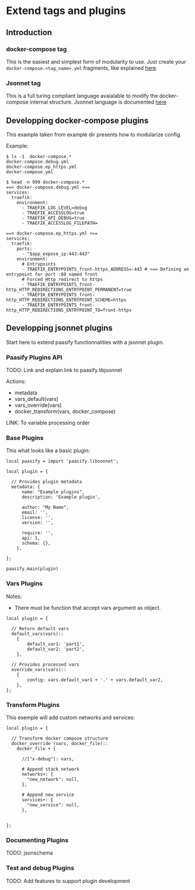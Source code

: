 # Extend tags and plugins




## Introduction





### docker-compose tag

This is the easiest and simplest form of modularity to use. Just create
your `docker-compose.<tag_name>.yml` fragments, like explained
[here](https://docs.docker.com/compose/extends/).

### Jsonnet tag

This is a full turing compliant language avaialable to modify the
docker-compose internal structure. Jsonnet language is 
documented [here](https://jsonnet.org/learning/tutorial.html)




## Developping docker-compose plugins

This example taken from example dir presents how to modularize config.

Example:
``` console
$ ls -1  docker-compose.*
docker-compose.debug.yml
docker-compose.ep_https.yml
docker-compose.yml

$ head -n 999 docker-compose.*
==> docker-compose.debug.yml <==
services:
  traefik:
    environment:
      - TRAEFIK_LOG_LEVEL=debug
      - TRAEFIK_ACCESSLOG=true
      - TRAEFIK_API_DEBUG=true
      - TRAEFIK_ACCESSLOG_FILEPATH=

==> docker-compose.ep_https.yml <==
services:
  traefik:
    ports:
      - "$app_expose_ip:443:443"
    environment:
      # Entrypoints
      - TRAEFIK_ENTRYPOINTS_front-https_ADDRESS=:443 # <== Defining an entrypoint for port :80 named front
      # Forced Http redirect to https
      - TRAEFIK_ENTRYPOINTS_front-http_HTTP_REDIRECTIONS_ENTRYPOINT_PERMANENT=true
      - TRAEFIK_ENTRYPOINTS_front-http_HTTP_REDIRECTIONS_ENTRYPOINT_SCHEME=https
      - TRAEFIK_ENTRYPOINTS_front-http_HTTP_REDIRECTIONS_ENTRYPOINT_TO=front-https

```


## Developping jsonnet plugins

Start here to extend paasify functionnalities with a jsonnet plugin.

### Paasify Plugins API

TODO: Link and explain link to paasify.libjsonnet


Actions:

* metadata
* vars_default(vars)
* vars_override(vars)
* docker_transform(vars, docker_compose)

LINK: To variable processing order

### Base Plugins

This what looks like a basic plugin:
```
local paasify = import 'paasify.libsonnet';

local plugin = {

  // Provides plugin metadata
  metadata: {
      name: "Example plugins",
      description: 'Example plugin',

      author: "My Name",
      email: '',
      license: '',
      version: '',

      require: '',
      api: 1,
      schema: {},
    },

};

paasify.main(plugin)
```

### Vars Plugins

Notes:

* There must be function that accept vars argument as object.

```
local plugin = {

  // Return default vars
  default_vars(vars)::
    {
        default_var1: 'part1',
        default_var2: 'part2',
    },

  // Provides processed vars
  override_vars(vars):: 
    {
        config: vars.default_var1 + '.' + vars.default_var2,
    },
};
```



### Transform Plugins

This exemple will add custom networks and services:
```
local plugin = {

  // Transform docker compose structure
  docker_override (vars, docker_file)::
    docker_file + {

      //["x-debug"]: vars,

      # Append stack network
      networks+: {
        "new_network": null,
      },

      # Append new service
      services+: {
        "new_service": null,
      },


};
```

### Documenting Plugins

TODO: jsonschema

### Test and debug Plugins

TODO: Add features to support plugin development

